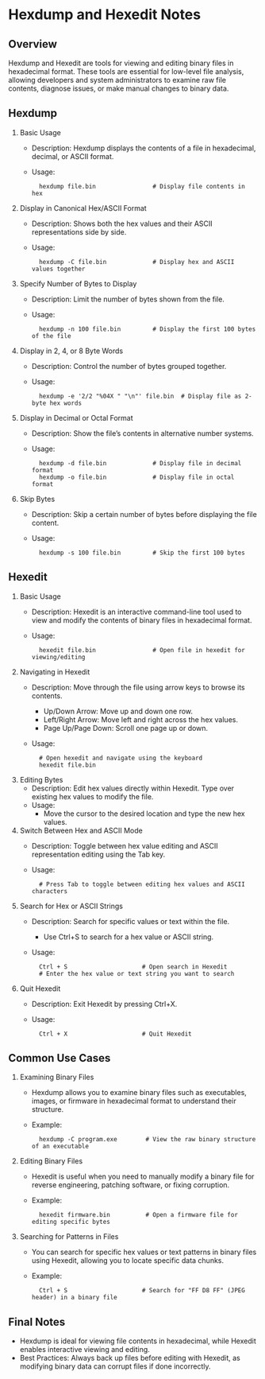 # Hexdump and Hexedit Notes
## Overview
Hexdump and Hexedit are tools for viewing and editing binary files in hexadecimal format. These tools are essential for low-level file analysis, allowing developers and system administrators to examine raw file contents, diagnose issues, or make manual changes to binary data.

## Hexdump
1. Basic Usage
    - Description: Hexdump displays the contents of a file in hexadecimal, decimal, or ASCII format.
    - Usage:

            hexdump file.bin                # Display file contents in hex
2. Display in Canonical Hex/ASCII Format
    - Description: Shows both the hex values and their ASCII representations side by side.
    - Usage:

            hexdump -C file.bin             # Display hex and ASCII values together
3. Specify Number of Bytes to Display
    - Description: Limit the number of bytes shown from the file.
    - Usage:

            hexdump -n 100 file.bin         # Display the first 100 bytes of the file
4. Display in 2, 4, or 8 Byte Words
    - Description: Control the number of bytes grouped together.
    - Usage:

            hexdump -e '2/2 "%04X " "\n"' file.bin  # Display file as 2-byte hex words
5. Display in Decimal or Octal Format
    - Description: Show the file’s contents in alternative number systems.
    - Usage:

            hexdump -d file.bin             # Display file in decimal format
            hexdump -o file.bin             # Display file in octal format
6. Skip Bytes
    - Description: Skip a certain number of bytes before displaying the file content.
    - Usage:

            hexdump -s 100 file.bin         # Skip the first 100 bytes

## Hexedit
1. Basic Usage
    - Description: Hexedit is an interactive command-line tool used to view and modify the contents of binary files in hexadecimal format.
    - Usage:

            hexedit file.bin                # Open file in hexedit for viewing/editing
2. Navigating in Hexedit
    - Description: Move through the file using arrow keys to browse its contents.
        - Up/Down Arrow: Move up and down one row.
        - Left/Right Arrow: Move left and right across the hex values.
        - Page Up/Page Down: Scroll one page up or down.
    - Usage:

            # Open hexedit and navigate using the keyboard
            hexedit file.bin
3. Editing Bytes
    - Description: Edit hex values directly within Hexedit. Type over existing hex values to modify the file.
    - Usage:
        - Move the cursor to the desired location and type the new hex values.
4. Switch Between Hex and ASCII Mode
    - Description: Toggle between hex value editing and ASCII representation editing using the Tab key.
    - Usage:

            # Press Tab to toggle between editing hex values and ASCII characters
5. Search for Hex or ASCII Strings
    - Description: Search for specific values or text within the file.
        - Use Ctrl+S to search for a hex value or ASCII string.
    - Usage:

            Ctrl + S                     # Open search in Hexedit
            # Enter the hex value or text string you want to search
6. Quit Hexedit
    - Description: Exit Hexedit by pressing Ctrl+X.
    - Usage:

            Ctrl + X                     # Quit Hexedit

## Common Use Cases
1. Examining Binary Files
    - Hexdump allows you to examine binary files such as executables, images, or firmware in hexadecimal format to understand their structure.
    - Example:

            hexdump -C program.exe        # View the raw binary structure of an executable
2. Editing Binary Files
    - Hexedit is useful when you need to manually modify a binary file for reverse engineering, patching software, or fixing corruption.
    - Example:

            hexedit firmware.bin          # Open a firmware file for editing specific bytes
3. Searching for Patterns in Files
    - You can search for specific hex values or text patterns in binary files using Hexedit, allowing you to locate specific data chunks.
    - Example:

            Ctrl + S                     # Search for "FF D8 FF" (JPEG header) in a binary file
## Final Notes
- Hexdump is ideal for viewing file contents in hexadecimal, while Hexedit enables interactive viewing and editing.
- Best Practices: Always back up files before editing with Hexedit, as modifying binary data can corrupt files if done incorrectly.